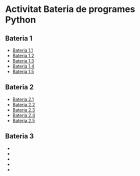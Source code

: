 # Activitat Bateria de programes Python
## Bateria 1 
- [Bateria 1.1](Bateria11.py)
- [Bateria 1.2](Bateria12.py)
- [Bateria 1.3](Bateria13.py)
- [Bateria 1.4](Bateria14.py)
- [Bateria 1.5](Bateria15.py)
## Bateria 2 
- [Bateria 2.1](Bateria21.py)
- [Bateria 2.2](Bateria22.py)
- [Bateria 2.3](Bateria23.py)
- [Bateria 2.4](Bateria24.py)
- [Bateria 2.5](Bateria25.py)
## Bateria 3 
- []()
- []()
- []()
- []()
- []() 
